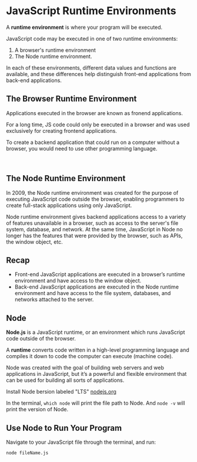 # JavaScript Runtime Environments

A **runtime environment** is where your program will be executed.

JavaScript code may be executed in one of two runtime environments:

1. A browser's runtime environment
2. The Node runtime environment.

In each of these environments, different data values and functions are available, and these differences help distinguish front-end applications from back-end applications.

## The Browser Runtime Environment

Applications executed in the browser are known as fronend applications.

For a long time, JS code could only be executed in a browser and was used exclusively for creating frontend applications.

To create a backend application that could run on a computer without a browser, you would need to use other programming language.

<br>

## The Node Runtime Environment

In 2009, the Node runtime environment was created for the purpose of executing JavaScript code outside the browser, enabling programmers to create full-stack applications using only JavaScript.

Node runtime environment gives backend applications access to a variety of features unavailable in a browser, such as access to the server's file system, database, and network. At the same time, JavaScript in Node no longer has the features that were provided by the browser, such as APIs, the window object, etc.

## Recap

- Front-end JavaScript applications are executed in a browser’s runtime environment and have access to the window object.
- Back-end JavaScript applications are executed in the Node runtime environment and have access to the file system, databases, and networks attached to the server.

## Node

**Node.js** is a JavaScript runtime, or an environment which runs JavaScript code outside of the browser.

A **runtime** converts code written in a high-level programming language and compiles it down to code the computer can execute (machine code).

Node was created with the goal of building web servers and web applications in JavaScript, but it’s a powerful and flexible environment that can be used for building all sorts of applications.

Install Node bersion labeled "LTS" [nodejs.org](https://nodejs.org/en/)

In the terminal, `which node` will print the file path to Node. And `node -v` will print the version of Node.

## Use Node to Run Your Program

Navigate to your JavaScript file through the terminal, and run:

```
node fileName.js
```

